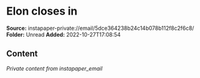# Elon closes in

**Source:** instapaper-private://email/5dce364238b24c14b078b112f8c2f6c8/
**Folder:** Unread
**Added:** 2022-10-27T17:08:54




## Content
*Private content from instapaper_email*
